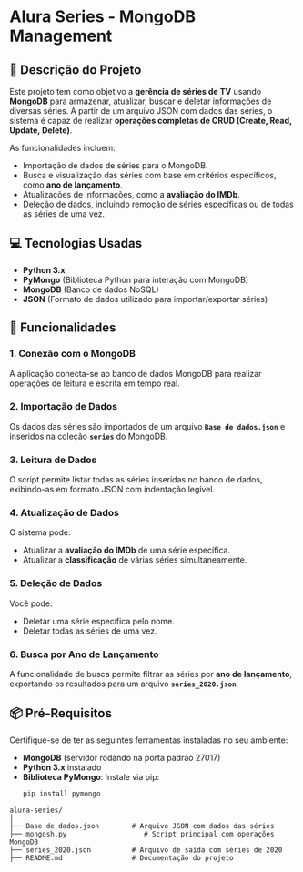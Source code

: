 # Alura Series - MongoDB Management

## 🚀 Descrição do Projeto

Este projeto tem como objetivo a **gerência de séries de TV** usando **MongoDB** para armazenar, atualizar, buscar e deletar informações de diversas séries. A partir de um arquivo JSON com dados das séries, o sistema é capaz de realizar **operações completas de CRUD (Create, Read, Update, Delete)**.

As funcionalidades incluem:
- Importação de dados de séries para o MongoDB.
- Busca e visualização das séries com base em critérios específicos, como **ano de lançamento**.
- Atualizações de informações, como a **avaliação do IMDb**.
- Deleção de dados, incluindo remoção de séries específicas ou de todas as séries de uma vez.

## 💻 Tecnologias Usadas

- **Python 3.x**
- **PyMongo** (Biblioteca Python para interação com MongoDB)
- **MongoDB** (Banco de dados NoSQL)
- **JSON** (Formato de dados utilizado para importar/exportar séries)

## 🔧 Funcionalidades

### 1. **Conexão com o MongoDB**
A aplicação conecta-se ao banco de dados MongoDB para realizar operações de leitura e escrita em tempo real.

### 2. **Importação de Dados**
Os dados das séries são importados de um arquivo **`Base de dados.json`** e inseridos na coleção **`series`** do MongoDB.

### 3. **Leitura de Dados**
O script permite listar todas as séries inseridas no banco de dados, exibindo-as em formato JSON com indentação legível.

### 4. **Atualização de Dados**
O sistema pode:
- Atualizar a **avaliação do IMDb** de uma série específica.
- Atualizar a **classificação** de várias séries simultaneamente.

### 5. **Deleção de Dados**
Você pode:
- Deletar uma série específica pelo nome.
- Deletar todas as séries de uma vez.

### 6. **Busca por Ano de Lançamento**
A funcionalidade de busca permite filtrar as séries por **ano de lançamento**, exportando os resultados para um arquivo **`series_2020.json`**.

## 📦 Pré-Requisitos

Certifique-se de ter as seguintes ferramentas instaladas no seu ambiente:

- **MongoDB** (servidor rodando na porta padrão 27017)
- **Python 3.x** instalado
- **Biblioteca PyMongo**: Instale via pip:
  ```bash
  pip install pymongo

```
alura-series/
│
├── Base de dados.json        # Arquivo JSON com dados das séries
├── mongosh.py                   # Script principal com operações MongoDB
├── series_2020.json          # Arquivo de saída com séries de 2020
├── README.md                 # Documentação do projeto
```
